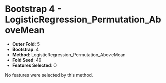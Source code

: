 # Bootstrap 4 - LogisticRegression_Permutation_AboveMean

- **Outer Fold**: 5
- **Bootstrap**: 4
- **Method**: LogisticRegression_Permutation_AboveMean
- **Fold Seed**: 49
- **Features Selected**: 0

No features were selected by this method.
